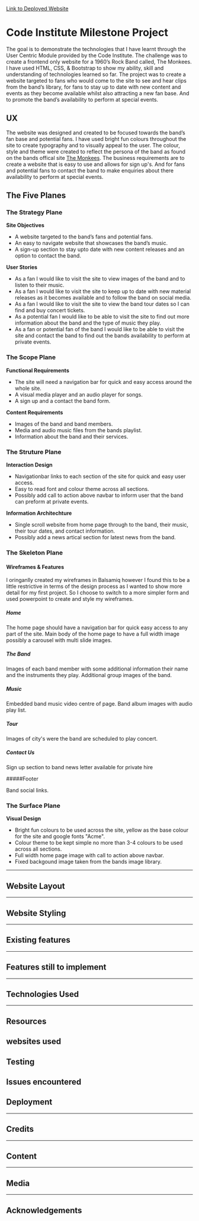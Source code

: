 [Link to Deployed Website](https://pramcistudent.github.io/Milestone-Project-1/)

# Code Institute Milestone Project

The goal is to demonstrate the technologies that I have learnt through the User Centric Module provided by the Code Institute.
The challenge was to create a frontend only website for a 1960’s Rock Band called, The Monkees. I have used HTML, CSS, & Bootstrap to show my ability, skill and understanding of technologies learned so far.
The project was to create a website targeted to fans who would come to the site to see and hear clips from the band’s library, for fans to stay up to date with new content and events as they become available whilst also attracting a new fan base. And to promote the band’s availability to perform at special events.

## UX
The website was designed and created to be focused towards the band’s fan base and potential fans. 
I have used bright fun colours throughout the site to create typography and to visually appeal to the user.
The colour, style and theme were created to reflect the persona of the band as found on the bands offical site [The Monkees](https://www.monkees.com/).
The business requirements are to create a website that is easy to use and allows for sign up's. 
And for fans and potential fans to contact the band to make enquiries about there availability to perform at special events.

## The Five Planes

### The Strategy Plane

**Site Objectives**
* A website targeted to the band’s fans and potential fans.
* An easy to navigate website that showcases the band’s music.
* A sign-up section to stay upto date with new content releases and an option to contact the band.

**User Stories**
* As a fan I would like to visit the site to view images of the band and to listen to their music.
* As a fan I would like to visit the site to keep up to date with new material releases as it becomes available and to follow the band on social media.
* As a fan I would like to visit the site to view the band tour dates so I can find and buy concert tickets.
* As a potential fan I would like to be able to visit the site to find out more information about the band and the type of music they play.
* As a fan or potential fan of the band I would like to be able to visit the site and contact the band to find out the bands availability to perform at private events.

### The Scope Plane

**Functional Requirements** 
* The site will need a navigation bar for quick and easy access around the whole site.
* A visual media player and an audio player for songs.
* A sign up and a contact the band form.

**Content Requirements**
* Images of the band and band members.
* Media and audio music files from the bands playlist.
* Information about the band and their services.

### The Struture Plane

**Interaction Design** 
* Navigationbar links to each section of the site for quick and easy user access.
* Easy to read font and colour theme across all sections.
* Possibly add call to action above navbar to inform user that the band can preform at private events.

**Information Architechture**
* Single scroll website from home page through to the band, their music, their tour dates, and contact information.
* Possibly add a news artical section for latest news from the band.

### The Skeleton Plane

#### Wireframes & Features
I oringanlly created my wireframes in Balsamiq however I found this to be a little restrictive in terms of the design process as I wanted to show more detail for my first project.
So I choose to switch to a more simpler form and used powerpoint to create and style my wireframes.

##### Home

The home page should have a navigation bar for quick easy access to any part of the site.
Main body of the home page to have a full width image possibly a carousel with multi slide images.

##### The Band

Images of each band member with some additional information their name and the instruments they play.
Additional group images of the band.

##### Music

Embedded band music video centre of page.
Band album images with audio play list.

##### Tour

Images of city's were the band are scheduled to play concert.

##### Contact Us

Sign up section to band news letter 
available for private hire

#####Footer

Band social links.

### The Surface Plane

**Visual Design**
* Bright fun colours to be used across the site, yellow as the base colour for the site and google fonts "Acme". 
* Colour theme to be kept simple no more than 3-4 colours to be used across all sections.
* Full width home page image with call to action above navbar.
* Fixed backgound image taken from the bands image library.


--------------------------------------------------
## Website Layout
--------------------------------------------------
## Website Styling
--------------------------------------------------
## Existing features
--------------------------------------------------
## Features still to implement
--------------------------------------------------
## Technologies Used
--------------------------------------------------
## Resources
websites used
--------------------------------------------------
## Testing
Issues encountered
--------------------------------------------------
## Deployment
--------------------------------------------------
## Credits
--------------------------------------------------
## Content
--------------------------------------------------
## Media
--------------------------------------------------
## Acknowledgements
